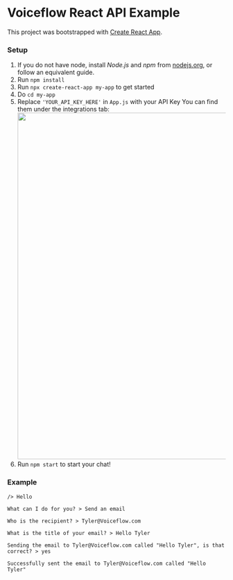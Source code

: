 # Voiceflow React API Example

This project was bootstrapped with [Create React App](https://github.com/facebook/create-react-app).

### Setup

1. If you do not have node, install _Node.js_ and _npm_ from [nodejs.org](https://nodejs.org/), or follow an equivalent guide.
1. Run `npm install`
1. Run `npx create-react-app my-app` to get started
1. Do `cd my-app`
1. Replace `'YOUR_API_KEY_HERE'` in `App.js` with your API Key 
   You can find them under the integrations tab:
   <img src="https://user-images.githubusercontent.com/5643574/129422436-04d964d3-85a0-402d-ae5e-d6e84723da5e.png" width=800 />
1. Run `npm start` to start your chat!

### Example
```
/> Hello

What can I do for you? > Send an email

Who is the recipient? > Tyler@Voiceflow.com

What is the title of your email? > Hello Tyler

Sending the email to Tyler@Voiceflow.com called "Hello Tyler", is that correct? > yes

Successfully sent the email to Tyler@Voiceflow.com called "Hello Tyler"
```
